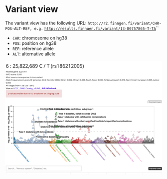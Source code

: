 # Variant view



The variant view has the following URL: `http://r2.finngen.fi/variant/CHR-POS-ALT-REF, e.g.` [`http://results.finngen.fi/variant/13-80757865-T-TA`](http://results.finngen.fi/variant/13-80757865-T-TA)\`\`

* `CHR`: chromosome on hg38
* `POS`: position on hg38
* `REF`: reference allele
* `ALT`: alternative allele

![Variant view: displaying on the x-axis all phenotypes and phenotype categories and on the y-axis the p-values.](../.gitbook/assets/screenshot-2019-12-06-at-14.33.29.png)

